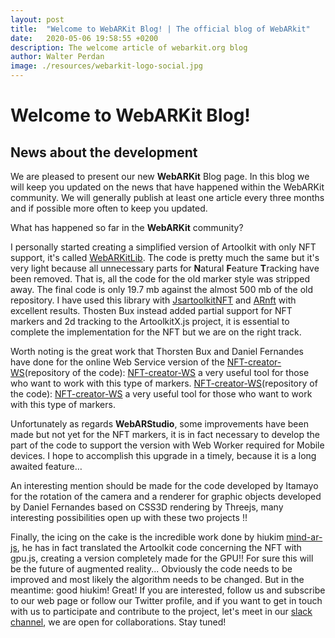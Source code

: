 ```yaml
---
layout: post
title:  "Welcome to WebARKit Blog! | The official blog of WebARkit"
date:   2020-05-06 19:58:55 +0200
description: The welcome article of webarkit.org blog
author: Walter Perdan
image: ./resources/webarkit-logo-social.jpg
---
```

# Welcome to WebARKit Blog!
## News about the development

We are pleased to present our new **WebARKit** Blog page. In this blog we will keep you updated on the news that have happened within the WebARKit community. We will generally publish at least one article every three months and if possible more often to keep you updated.

What has happened so far in the **WebARKit** community?

I personally started creating a simplified version of Artoolkit with only NFT support, it's called [WebARKitLib](https://github.com/webarkit/WebARKitLib). The code is pretty much the same but it's very light because all unnecessary parts for **N**atural **F**eature **T**racking have been removed. That is, all the code for the old marker style was stripped away. The final code is only 19.7 mb against the almost 500 mb of the old repository. I have used this library with [JsartoolkitNFT](https://github.com/webarkit/jsartoolkitNFT) and [ARnft](https://github.com/webarkit/ARnft) with excellent results.
Thosten Bux instead added partial support for NFT markers and 2d tracking to the ArtoolkitX.js project, it is essential to complete the implementation for the NFT but we are on the right track.

Worth noting is the great work that Thorsten Bux and Daniel Fernandes have done for the online Web Service version of the [NFT-creator-WS](https://github.com/webarkit/NFT-Creator-WS)(repository of the code): [NFT-creator-WS](http://nftcreator.tripod-digital.co.nz/) a very useful tool for those who want to work with this type of markers.
[NFT-creator-WS](https://github.com/webarkit/NFT-Creator-WS)(repository of the code): [NFT-creator-WS](http://nftcreator.tripod-digital.co.nz/)  a very useful tool for those who want to work with this type of markers.

Unfortunately as regards **WebARStudio**, some improvements have been made but not yet for the NFT markers, it is in fact necessary to develop the part of the code to support the version with Web Worker required for Mobile devices. I hope to accomplish this upgrade in a timely, because it is a long awaited feature…

An interesting mention should be made for the code developed by Itamayo for the rotation of the camera and a renderer for graphic objects developed by Daniel Fernandes based on CSS3D rendering by Threejs, many interesting possibilities open up with these two projects !!

Finally, the icing on the cake is the incredible work done by hiukim [mind-ar-js](https://github.com/webarkit/mind-ar-js), he has in fact translated the Artoolkit code concerning the NFT with gpu.js, creating a version completely made for the GPU!! For sure this will be the future of augmented reality... Obviously the code needs to be improved and most likely the algorithm needs to be changed. But in the meantime: good hiukim! Great!
If you are interested, follow us and subscribe to our web page or follow our Twitter profile, and if you want to get in touch with us to participate and contribute to the project, let's meet in our [slack channel](https://join.slack.com/t/webarkit/shared_invite/zt-ecq9duuo-hNBNqXVfp6DRDU_5QwI~XA), we are open for collaborations.
Stay tuned!
